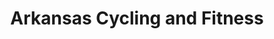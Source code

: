 ---
title: "Arkansas Cycling and Fitness"
url: /little-rock/arkansas-cycling-and-fitness/
shop: bicycle
---